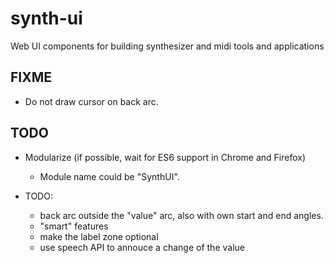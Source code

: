 # synth-ui

Web UI components for building synthesizer and midi tools and applications

## FIXME

- Do not draw cursor on back arc.

## TODO

- Modularize (if possible, wait for ES6 support in Chrome and Firefox)
    - Module name could be "SynthUI".
    
- TODO:
    - back arc outside the "value" arc, also with own start and end angles.
    - "smart" features
    - make the label zone optional
    - use speech API to annouce a change of the value